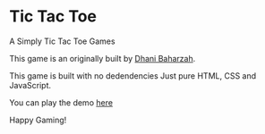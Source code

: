 # Tic Tac Toe
A Simply Tic Tac Toe Games

This game is an originally built by [Dhani Baharzah](https://instagram.com/dhanibaharzah).

This game is built with no dedendencies
Just pure HTML, CSS and JavaScript.

You can play the demo [here](https://codepen.io/dhanibaharzah/full/OGYedv)

Happy Gaming!
